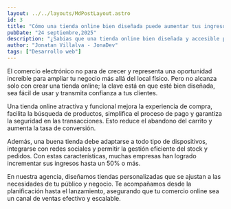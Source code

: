 ```yaml
---
layout: ../../layouts/MdPostLayout.astro
id: 3
title: "Cómo una tienda online bien diseñada puede aumentar tus ingresos hasta un 50%"
pubDate: "24 septiembre,2025"
description: "¿Sabias que una tienda online bien diseñada y accesible puede aumentar tus ingresos hasta un 50% desde el dia cero? En este articulo te lo explicamos"
author: "Jonatan Villalva - JonaDev"
tags: ["Desarrollo web"]
---
```


El comercio electrónico no para de crecer y representa una oportunidad increíble para ampliar tu negocio más allá del local físico. Pero no alcanza solo con crear una tienda online; la clave está en que esté bien diseñada, sea fácil de usar y transmita confianza a tus clientes.

Una tienda online atractiva y funcional mejora la experiencia de compra, facilita la búsqueda de productos, simplifica el proceso de pago y garantiza la seguridad en las transacciones. Esto reduce el abandono del carrito y aumenta la tasa de conversión.

Además, una buena tienda debe adaptarse a todo tipo de dispositivos, integrarse con redes sociales y permitir la gestión eficiente del stock y pedidos. Con estas características, muchas empresas han logrado incrementar sus ingresos hasta un 50% o más.

En nuestra agencia, diseñamos tiendas personalizadas que se ajustan a las necesidades de tu público y negocio. Te acompañamos desde la planificación hasta el lanzamiento, asegurando que tu comercio online sea un canal de ventas efectivo y escalable.
